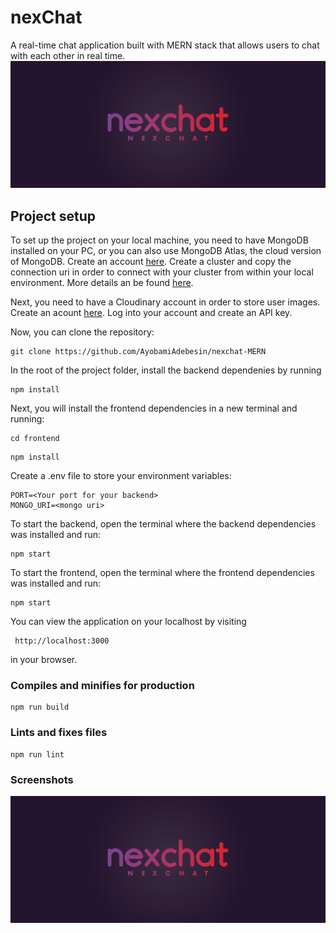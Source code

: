 # nexChat
A real-time chat application built with MERN stack that allows users to chat with each other in real time.
![Example screenshot](./frontend/public/nexChat.png)

## Project setup
To set up the project on your local machine, you need to have MongoDB installed on your PC, or you can also use MongoDB Atlas, the cloud version of MongoDB. Create an account [here](https://www.mongodb.com/). Create a cluster and copy the connection uri in order to connect with your cluster from within your local environment. More details an be found [here](https://www.mongodb.com/docs/drivers/node/current/fundamentals/connection/connect/#std-label-node-connect-to-mongodb).

Next, you need to have a Cloudinary account in order to store user images. Create an acount [here](https://cloudinary.com/). Log into your account and create an API key.

Now, you can clone the repository:
```
git clone https://github.com/AyobamiAdebesin/nexchat-MERN
```
In the root of the project folder, install the backend dependenies by running
```
npm install
```
Next, you will install the frontend dependencies in a new terminal and running:
```
cd frontend
```
```
npm install
```

Create a .env file to store your environment variables:
```
PORT=<Your port for your backend>
MONGO_URI=<mongo uri>
```

To start the backend, open the terminal where the backend dependencies was installed and run:

```
npm start
```

To start the frontend, open the terminal where the frontend dependencies was installed and run:
```
npm start
```

You can view the application on your localhost by visiting
```
 http://localhost:3000
```
in your browser.


### Compiles and minifies for production
```
npm run build
```

### Lints and fixes files
```
npm run lint
```

### Screenshots
![Example screenshots](./frontend/public/nexChat.png)